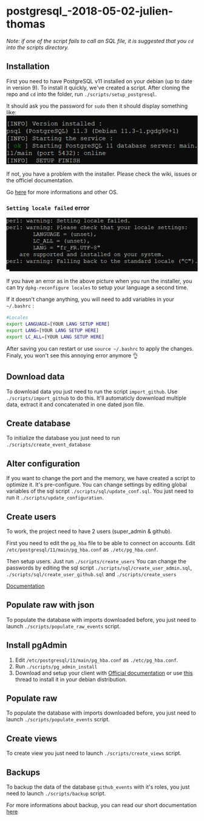# postgresql_-2018-05-02-julien-thomas

*Note: if one of the script fails to call an SQL file, it is suggested that you `cd` into the scripts directory.*

## Installation

First you need to have PostgreSQL v11 installed on your debian (up to date in version 9).
To install it quickly, we've created a script.
After cloning the repo and `cd` into the folder, run `./scripts/setup_postgresql`.

It should ask you the password for `sudo` then it should display something like:
![screenshot of setup result](https://raw.githubusercontent.com/tentacode-classroom/postgresql_-2018-05-02-julien-thomas/master/assets/screnshot_setup_result.png)

If not, you have a problem with the installer. Please check the wiki, issues or the officiel documentation.

Go [here](https://www.postgresql.org/download/) for more informations and other OS.

### `Setting locale failed` error

![picture of the error](https://raw.githubusercontent.com/tentacode-classroom/postgresql_-2018-05-02-julien-thomas/master/assets/screenshot_lang_error.png)

If you have an error as in the above picture when you run the installer, you can try `dpkg-reconfigure locales` to setup your language a second time.

If it doesn't change anything, you will need to add variables in your `~/.bashrc` :
```bash
#Locales
export LANGUAGE=[YOUR LANG SETUP HERE]
export LANG=[YOUR LANG SETUP HERE]
export LC_ALL=[YOUR LANG SETUP HERE]
```

After saving you can restart or use `source ~/.bashrc` to apply the changes.
Finaly, you won't see this annoying error anymore 👌

## Download data

To download data you just need to run the script `import_github`. Use `./scripts/import_github` to do this.
It'll automaticly dowwnload multiple data, extract it and concatenated in one dated json file.

## Create database 

To initialize the database you just need to run `./scripts/create_event_database`

## Alter configuration

If you want to change the port and the memory, we have created a script to optimize it. It's pre-configure. You can change settings by editing global variables of the sql script `./scripts/sql/update_conf.sql`.
You just need to run it `./scripts/update_configuration`.

## Create users

To work, the project need to have 2 users (super_admin & github). 

First you need to edit the `pg_hba` file to be able to connect on accounts.
Edit `/etc/postgresql/11/main/pg_hba.conf` as `./etc/pg_hba.conf`.

Then setup users. Just run `./scripts/create_users`
You can change the passwords by editing the sql script `./scripts/sql/create_user_admin.sql`, `./scripts/sql/create_user_github.sql` and `./scripts/create_users`


[Documentation](https://www.postgresql.org/docs/9.1/auth-pg-hba-conf.html)

## Populate raw with json

To populate the database with imports downloaded before, you just need to launch `./scripts/populate_raw_events` script.

## Install pgAdmin

1. Edit `/etc/postgresql/11/main/pg_hba.conf` as `./etc/pg_hba.conf`.
2. Run `./scripts/pg_admin_install`
3. Download and setup your client with [Official documentation](https://www.pgadmin.org/download/) or use [this](https://askubuntu.com/questions/831262/how-to-install-pgadmin-4-in-desktop-mode-on-ubuntu) thread to install it in your debian distribution.

## Populate raw

To populate the database with imports downloaded before, you just need to launch `./scripts/populate_events` script.

## Create views

To create view you just need to launch `./scripts/create_views` script.

## Backups

To backup the data of the database `github_events` with it's roles, you just need to launch `./scripts/backup` script.

For more informations about backup, you can read our short documentation [here](https://github.com/tentacode-classroom/postgresql_-2018-05-02-julien-thomas/blob/master/doc/backup_restore.md)
